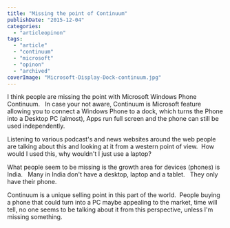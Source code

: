 ```yaml
---
title: "Missing the point of Continuum"
publishDate: "2015-12-04"
categories: 
  - "articleopinon"
tags: 
  - "article"
  - "continuum"
  - "microsoft"
  - "opinon"
  - "archived"
coverImage: "Microsoft-Display-Dock-continuum.jpg"
---
```


I think people are missing the point with Microsoft Windows Phone Continuum.   In case your not aware, Continuum is Microsoft feature allowing you to connect a Windows Phone to a dock, which turns the Phone into a Desktop PC (almost), Apps run full screen and the phone can still be used independently.

Listening to various podcast's and news websites around the web people are talking about this and looking at it from a western point of view.  How would I used this, why wouldn't I just use a laptop?

What people seem to be missing is the growth area for devices (phones) is India.   Many in India don't have a desktop, laptop and a tablet.   They only have their phone.

Continuum is a unique selling point in this part of the world.  People buying a phone that could turn into a PC maybe appealing to the market, time will tell, no one seems to be talking about it from this perspective, unless I'm missing something.
